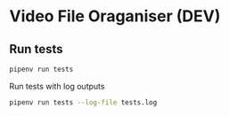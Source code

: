 # Video File Oraganiser (DEV)

## Run tests

```bash
pipenv run tests
```

Run tests with log outputs

```bash
pipenv run tests --log-file tests.log
```
